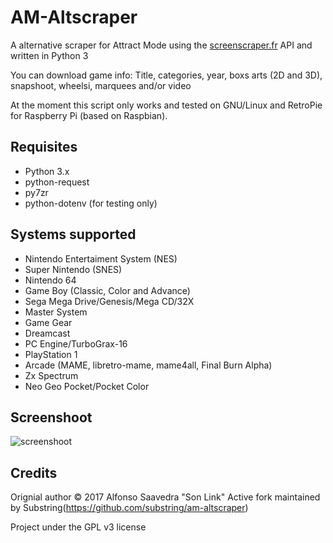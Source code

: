 # AM-Altscraper

A alternative scraper for Attract Mode using the [screenscraper.fr](http://www.screenscraper.fr) API and written in Python 3

You can download game info: Title, categories, year, boxs arts (2D and 3D), snapshoot, wheelsi, marquees and/or video

At the moment this script only works and tested on GNU/Linux and RetroPie for Raspberry Pi (based on Raspbian).

## Requisites

* Python 3.x
* python-request
* py7zr
* python-dotenv (for testing only)

## Systems supported

* Nintendo Entertaiment System (NES)
* Super Nintendo (SNES)
* Nintendo 64
* Game Boy (Classic, Color and Advance)
* Sega Mega Drive/Genesis/Mega CD/32X
* Master System
* Game Gear
* Dreamcast
* PC Engine/TurboGrax-16
* PlayStation 1
* Arcade (MAME, libretro-mame, mame4all, Final Burn Alpha)
* Zx Spectrum
* Neo Geo Pocket/Pocket Color

## Screenshoot

![screenshoot](screen.png)

## Credits

Orignial author &copy; 2017 Alfonso Saavedra "Son Link"
Active fork maintained by Substring(<https://github.com/substring/am-altscraper>)

Project under the GPL v3 license
